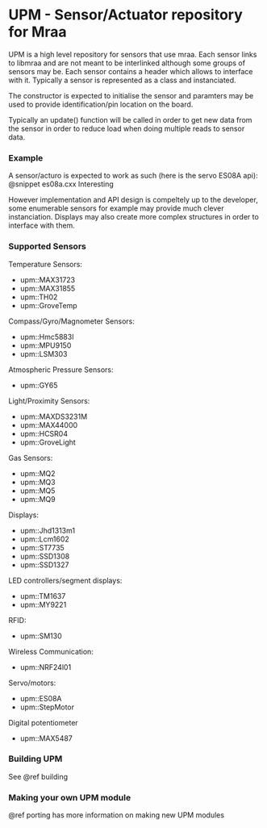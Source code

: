 UPM - Sensor/Actuator repository for Mraa
==============

UPM is a high level repository for sensors that use mraa. Each sensor links to
libmraa and are not meant to be interlinked although some groups of sensors may
be. Each sensor contains a header which allows to interface with it. Typically
a sensor is represented as a class and instanciated.

The constructor is expected to initialise the sensor and paramters may be used
to provide identification/pin location on the board.

Typically an update() function will be called in order to get new data from the
sensor in order to reduce load when doing multiple reads to sensor data.

### Example

A sensor/acturo is expected to work as such (here is the servo ES08A api):
@snippet es08a.cxx Interesting

However implementation and API design is compeltely up to the developer, some
enumerable sensors for example may provide much clever instanciation. Displays
may also create more complex structures in order to interface with them.

### Supported Sensors

Temperature Sensors:
  * upm::MAX31723
  * upm::MAX31855
  * upm::TH02
  * upm::GroveTemp

Compass/Gyro/Magnometer Sensors:
  * upm::Hmc5883l
  * upm::MPU9150
  * upm::LSM303

Atmospheric Pressure Sensors:
  * upm::GY65

Light/Proximity Sensors:
  * upm::MAXDS3231M
  * upm::MAX44000
  * upm::HCSR04
  * upm::GroveLight

Gas Sensors:
  * upm::MQ2
  * upm::MQ3
  * upm::MQ5
  * upm::MQ9

Displays:
  * upm::Jhd1313m1
  * upm::Lcm1602
  * upm::ST7735
  * upm::SSD1308
  * upm::SSD1327

LED controllers/segment displays:
  * upm::TM1637
  * upm::MY9221

RFID:
  * upm::SM130

Wireless Communication:
  * upm::NRF24l01

Servo/motors:
  * upm::ES08A
  * upm::StepMotor

Digital potentiometer
  * upm::MAX5487

### Building UPM

See @ref building

### Making your own UPM module

@ref porting has more information on making new UPM modules

